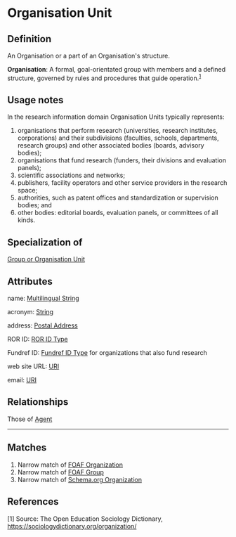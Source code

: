 # Organisation Unit

## Definition
An Organisation or a part of an Organisation's structure.

**Organisation**: A formal, goal-orientated group with members and a defined structure, governed by rules and procedures that guide operation.<sup>[1](#fn1)</sup> 

## Usage notes
In the research information domain Organisation Units typically represents:
1. organisations that perform research (universities, research institutes, corporations) and their subdivisions (faculties, schools, departments, research groups) and other associated bodies (boards, advisory bodies);
2. organisations that fund research (funders, their divisions and evaluation panels);
3. scientific associations and networks;
4. publishers, facility operators and other service providers in the research space;
5. authorities, such as patent offices and standardization or supervision bodies; and
6. other bodies: editorial boards, evaluation panels, or committees of all kinds.

## Specialization of
[Group or Organisation Unit](../entities/Group_or_Organisation_Unit.md)

## Attributes
name: [Multilingual String](../datatypes/Multilingual_String.md)

acronym: [String](../datatypes/String.md)

address: [Postal Address](../datatypes/Postal_Address.md)

ROR ID: [ROR ID Type](../datatypes/ROR_ID.md)

Fundref ID: [Fundref ID Type](../datatypes/Fundref_ID.md) for organizations that also fund research

web site URL: [URI](../datatypes/URI.md)

email: [URI](../datatypes/URI.md)

## Relationships

Those of [Agent](../entities/Agent.md#relationships)

---
## Matches
1. Narrow match of [FOAF Organization](http://xmlns.com/foaf/spec/#term_Organization) 
2. Narrow match of [FOAF Group](http://xmlns.com/foaf/spec/#term_Group) 
3. Narrow match of [Schema.org Organization](https://schema.org/Organization)

## References

<a name="fn1">\[1\]</a> Source: The Open Education Sociology Dictionary, https://sociologydictionary.org/organization/
